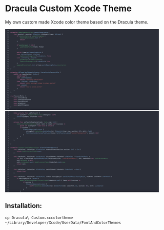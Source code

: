 # Dracula Custom Xcode Theme
My own custom made Xcode color theme based on the Dracula theme.

![Screenshot](Screenshot.png)
![Screenshot2](Screenshot2.png)


## Installation:
```
cp Dracula\ Custom.xccolortheme ~/Library/Developer/Xcode/UserData/FontAndColorThemes
```

